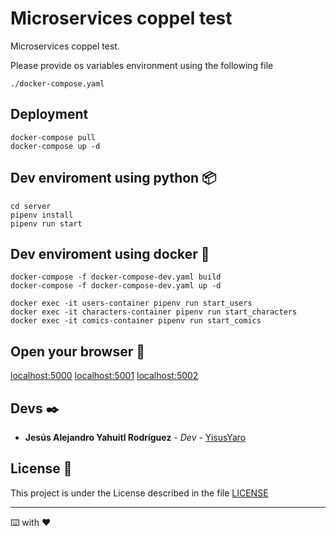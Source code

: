 # Microservices coppel test

Microservices coppel test.

Please provide os variables environment using the following file

```
./docker-compose.yaml
```

## Deployment

```
docker-compose pull
docker-compose up -d
```

## Dev enviroment using python 📦

```
cd server
pipenv install
pipenv run start
```

## Dev enviroment using docker 🐋

```
docker-compose -f docker-compose-dev.yaml build
docker-compose -f docker-compose-dev.yaml up -d

docker exec -it users-container pipenv run start_users
docker exec -it characters-container pipenv run start_characters
docker exec -it comics-container pipenv run start_comics
```

## Open your browser 🚀

[localhost:5000](http://localhost:5000)
[localhost:5001](http://localhost:5001)
[localhost:5002](http://localhost:5002)

## Devs ✒️

* **Jesús Alejandro Yahuitl Rodríguez** - *Dev* - [YisusYaro](https://github.com/YisusYaro/)


## License 📄

This project is under the License described in the file [LICENSE](LICENSE)

---
⌨️ with ❤️
